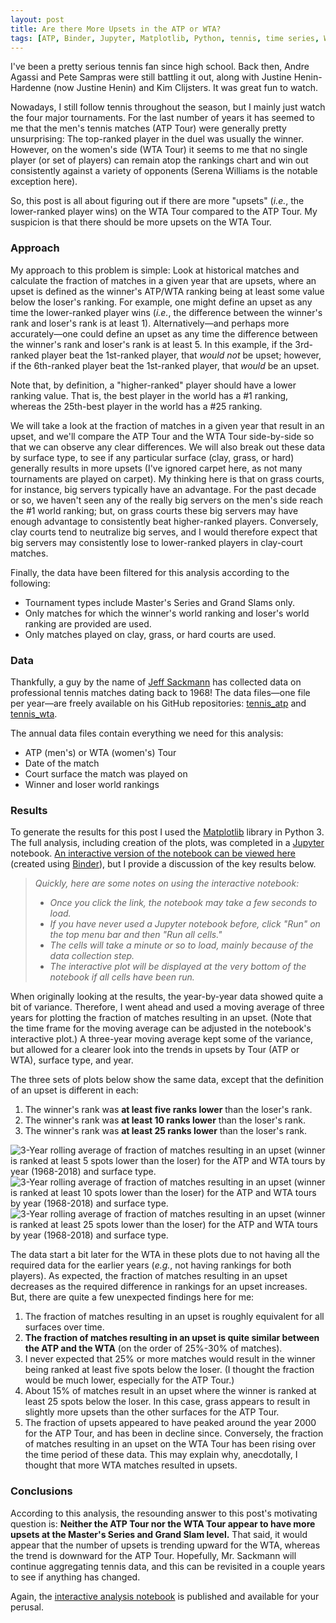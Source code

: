 ```yaml
---
layout: post
title: Are there More Upsets in the ATP or WTA?
tags: [ATP, Binder, Jupyter, Matplotlib, Python, tennis, time series, WTA]
---
```


I've been a pretty serious tennis fan since high school.  Back then, Andre Agassi and Pete Sampras were still battling it out, along with Justine Henin-Hardenne (now Justine Henin) and Kim Clijsters.  It was great fun to watch.

Nowadays, I still follow tennis throughout the season, but I mainly just watch the four major tournaments.  For the last number of years it has seemed to me that the men's tennis matches (ATP Tour) were generally pretty unsurprising: The top-ranked player in the duel was usually the winner.  However, on the women's side (WTA Tour) it seems to me that no single player (or set of players) can remain atop the rankings chart and win out consistently against a variety of opponents (Serena Williams is the notable exception here).

So, this post is all about figuring out if there are more "upsets" (_i.e._, the lower-ranked player wins) on the WTA Tour compared to the ATP Tour.  My suspicion is that there should be more upsets on the WTA Tour.

### Approach
My approach to this problem is simple: Look at historical matches and calculate the fraction of matches in a given year that are upsets, where an upset is defined as the winner's ATP/WTA ranking being at least some value below the loser's ranking.  For example, one might define an upset as any time the lower-ranked player wins (_i.e._, the difference between the winner's rank and loser's rank is at least 1).  Alternatively—and perhaps more accurately—one could define an upset as any time the difference between the winner's rank and loser's rank is at least 5.  In this example, if the 3rd-ranked player beat the 1st-ranked player, that _would not_ be upset; however, if the 6th-ranked player beat the 1st-ranked player, that _would_ be an upset.

Note that, by definition, a "higher-ranked" player should have a lower ranking value.  That is, the best player in the world has a #1 ranking, whereas the 25th-best player in the world has a #25 ranking.  

We will take a look at the fraction of matches in a given year that result in an upset, and we'll compare the ATP Tour and the WTA Tour side-by-side so that we can observe any clear differences.  We will also break out these data by surface type, to see if any particular surface (clay, grass, or hard) generally results in more upsets (I've ignored carpet here, as not many tournaments are played on carpet).  My thinking here is that on grass courts, for instance, big servers typically have an advantage.  For the past decade or so, we haven't seen any of the really big servers on the men's side reach the #1 world ranking; but, on grass courts these big servers may have enough advantage to consistently beat higher-ranked players.  Conversely, clay courts tend to neutralize big serves, and I would therefore expect that big servers may consistently lose to lower-ranked players in clay-court matches.

Finally, the data have been filtered for this analysis according to the following:
- Tournament types include Master's Series and Grand Slams only.
- Only matches for which the winner's world ranking and loser's world ranking are provided are used.
- Only matches played on clay, grass, or hard courts are used.

### Data
Thankfully, a guy by the name of [Jeff Sackmann](https://github.com/JeffSackmann) has collected data on professional tennis matches dating back to 1968!  The data files—one file per year—are freely available on his GitHub repositories: [tennis_atp](https://github.com/JeffSackmann/tennis_atp) and [tennis_wta](https://github.com/JeffSackmann/tennis_wta).

The annual data files contain everything we need for this analysis:
- ATP (men's) or WTA (women's) Tour
- Date of the match
- Court surface the match was played on
- Winner and loser world rankings

### Results
To generate the results for this post I used the [Matplotlib](https://matplotlib.org/) library in Python 3.  The full analysis, including creation of the plots, was completed in a [Jupyter](http://jupyter.org/) notebook.  [An interactive version of the notebook can be viewed here](https://mybinder.org/v2/gh/rahosbach/rahosbach.github.io/master?filepath=%2F_includes%2FATP_vs_WTA_Upsets.ipynb) (created using [Binder](https://mybinder.org/)), but I provide a discussion of the key results below.

> _Quickly, here are some notes on using the interactive notebook:_
> - _Once you click the link, the notebook may take a few seconds to load._
> - _If you have never used a Jupyter notebook before, click "Run" on the top menu bar and then "Run all cells."_
> - _The cells will take a minute or so to load, mainly because of the data collection step._
> - _The interactive plot will be displayed at the very bottom of the notebook if all cells have been run._

When originally looking at the results, the year-by-year data showed quite a bit of variance.  Therefore, I went ahead and used a moving average of three years for plotting the fraction of matches resulting in an upset. (Note that the time frame for the moving average can be adjusted in the notebook's interactive plot.)  A three-year moving average kept some of the variance, but allowed for a clearer look into the trends in upsets by Tour (ATP or WTA), surface type, and year.

The three sets of plots below show the same data, except that the definition of an upset is different in each:
1. The winner's rank was **at least five ranks lower** than the loser's rank.
2. The winner's rank was **at least 10 ranks lower** than the loser's rank.
3. The winner's rank was **at least 25 ranks lower** than the loser's rank.

![3-Year rolling average of fraction of matches resulting in an upset (winner is ranked at least 5 spots lower than the loser) for the ATP and WTA tours by year (1968-2018) and surface type.]({{http://rahosbach.github.io}}/img/atp_vs_wta_upsets/atpvswta_rolling3_threshold5.png)
![3-Year rolling average of fraction of matches resulting in an upset (winner is ranked at least 10 spots lower than the loser) for the ATP and WTA tours by year (1968-2018) and surface type.]({{http://rahosbach.github.io}}/img/atp_vs_wta_upsets/atpvswta_rolling3_threshold10.png)
![3-Year rolling average of fraction of matches resulting in an upset (winner is ranked at least 25 spots lower than the loser) for the ATP and WTA tours by year (1968-2018) and surface type.]({{http://rahosbach.github.io}}/img/atp_vs_wta_upsets/atpvswta_rolling3_threshold25.png)

The data start a bit later for the WTA in these plots due to not having all the required data for the earlier years (_e.g._, not having rankings for both players).  As expected, the fraction of matches resulting in an upset decreases as the required difference in rankings for an upset increases.  But, there are quite a few unexpected findings here for me:
1. The fraction of matches resulting in an upset is roughly equivalent for all surfaces over time.
2. **The fraction of matches resulting in an upset is quite similar between the ATP and the WTA** (on the order of 25%-30% of matches).
3. I never expected that 25% or more matches would result in the winner being ranked at least five spots below the loser.  (I thought the fraction would be much lower, especially for the ATP Tour.)
4. About 15% of matches result in an upset where the winner is ranked at least 25 spots below the loser.  In this case, grass appears to result in slightly more upsets than the other surfaces for the ATP Tour.
5. The fraction of upsets appeared to have peaked around the year 2000 for the ATP Tour, and has been in decline since.  Conversely, the fraction of matches resulting in an upset on the WTA Tour has been rising over the time period of these data.  This may explain why, anecdotally, I thought that more WTA matches resulted in upsets.

### Conclusions
According to this analysis, the resounding answer to this post's motivating question is: **Neither the ATP Tour nor the WTA Tour appear to have more upsets at the Master's Series and Grand Slam level.**  That said, it would appear that the number of upsets is trending upward for the WTA, whereas the trend is downward for the ATP Tour.  Hopefully, Mr. Sackmann will continue aggregating tennis data, and this can be revisited in a couple years to see if anything has changed.

Again, the [interactive analysis notebook](https://mybinder.org/v2/gh/rahosbach/rahosbach.github.io/master?filepath=%2F_includes%2FATP_vs_WTA_Upsets.ipynb) is published and available for your perusal.
